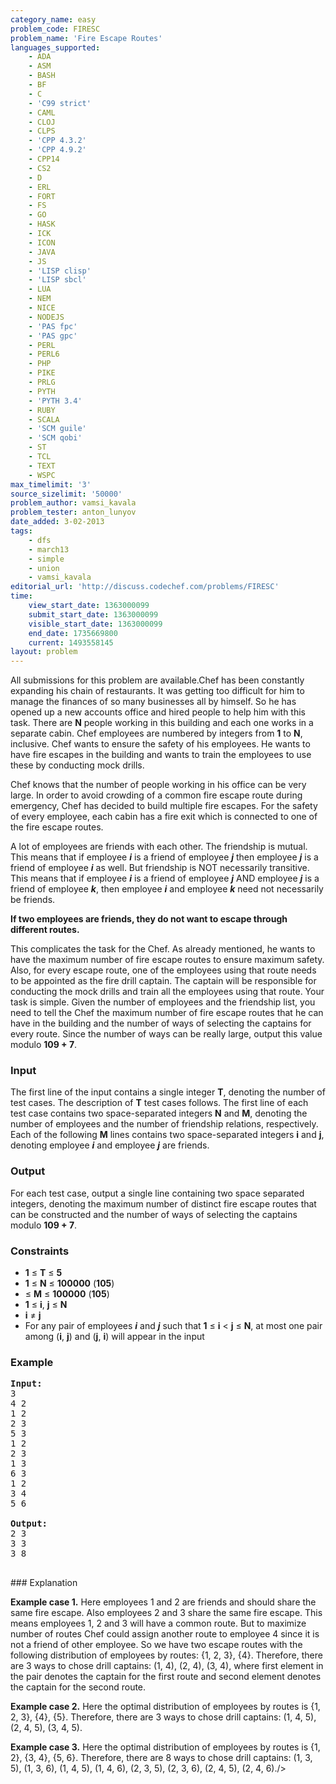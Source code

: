 ```yaml
---
category_name: easy
problem_code: FIRESC
problem_name: 'Fire Escape Routes'
languages_supported:
    - ADA
    - ASM
    - BASH
    - BF
    - C
    - 'C99 strict'
    - CAML
    - CLOJ
    - CLPS
    - 'CPP 4.3.2'
    - 'CPP 4.9.2'
    - CPP14
    - CS2
    - D
    - ERL
    - FORT
    - FS
    - GO
    - HASK
    - ICK
    - ICON
    - JAVA
    - JS
    - 'LISP clisp'
    - 'LISP sbcl'
    - LUA
    - NEM
    - NICE
    - NODEJS
    - 'PAS fpc'
    - 'PAS gpc'
    - PERL
    - PERL6
    - PHP
    - PIKE
    - PRLG
    - PYTH
    - 'PYTH 3.4'
    - RUBY
    - SCALA
    - 'SCM guile'
    - 'SCM qobi'
    - ST
    - TCL
    - TEXT
    - WSPC
max_timelimit: '3'
source_sizelimit: '50000'
problem_author: vamsi_kavala
problem_tester: anton_lunyov
date_added: 3-02-2013
tags:
    - dfs
    - march13
    - simple
    - union
    - vamsi_kavala
editorial_url: 'http://discuss.codechef.com/problems/FIRESC'
time:
    view_start_date: 1363000099
    submit_start_date: 1363000099
    visible_start_date: 1363000099
    end_date: 1735669800
    current: 1493558145
layout: problem
---
```

All submissions for this problem are available.Chef has been constantly expanding his chain of restaurants. It was getting too difficult for him to manage the finances of so many businesses all by himself. So he has opened up a new accounts office and hired people to help him with this task. There are **N** people working in this building and each one works in a separate cabin. Chef employees are numbered by integers from **1** to **N**, inclusive. Chef wants to ensure the safety of his employees. He wants to have fire escapes in the building and wants to train the employees to use these by conducting mock drills.

Chef knows that the number of people working in his office can be very large. In order to avoid crowding of a common fire escape route during emergency, Chef has decided to build multiple fire escapes. For the safety of every employee, each cabin has a fire exit which is connected to one of the fire escape routes.

A lot of employees are friends with each other. The friendship is mutual. This means that if employee **_i_** is a friend of employee **_j_** then employee **_j_** is a friend of employee **_i_** as well. But friendship is NOT necessarily transitive. This means that if employee **_i_** is a friend of employee **_j_** AND employee **_j_** is a friend of employee **_k_**, then employee **_i_** and employee **_k_** need not necessarily be friends.

**If two employees are friends, they do not want to escape through different routes.**

This complicates the task for the Chef. As already mentioned, he wants to have the maximum number of fire escape routes to ensure maximum safety. Also, for every escape route, one of the employees using that route needs to be appointed as the fire drill captain. The captain will be responsible for conducting the mock drills and train all the employees using that route. Your task is simple. Given the number of employees and the friendship list, you need to tell the Chef the maximum number of fire escape routes that he can have in the building and the number of ways of selecting the captains for every route. Since the number of ways can be really large, output this value modulo **109 + 7**.

### Input

The first line of the input contains a single integer **T**, denoting the number of test cases. The description of **T** test cases follows. The first line of each test case contains two space-separated integers **N** and **M**, denoting the number of employees and the number of friendship relations, respectively. Each of the following **M** lines contains two space-separated integers **i** and **j**, denoting employee **_i_** and employee **_j_** are friends.

### Output

For each test case, output a single line containing two space separated integers, denoting the maximum number of distinct fire escape routes that can be constructed and the number of ways of selecting the captains modulo **109 + 7**.

### Constraints

- **1** ≤ **T** ≤ **5**
- **1** ≤ **N** ≤ **100000** (**105**)
- ≤ **M** ≤ **100000** (**105**)
- **1** ≤ **i**, **j** ≤ **N**
- **i** ≠ **j**
- For any pair of employees **_i_** and **_j_** such that **1** ≤ **i** < **j** ≤ **N**, at most one pair among (**i**, **j**) and (**j**, **i**) will appear in the input

### Example

<pre>
<b>Input:</b>
3
4 2
1 2
2 3
5 3
1 2
2 3
1 3
6 3
1 2
3 4
5 6

<b>Output:</b>
2 3
3 3
3 8

</pre>### Explanation
**Example case 1.** Here employees 1 and 2 are friends and should share the same fire escape. Also employees 2 and 3 share the same fire escape. This means employees 1, 2 and 3 will have a common route. But to maximize number of routes Chef could assign another route to employee 4 since it is not a friend of other employee. So we have two escape routes with the following distribution of employees by routes: {1, 2, 3}, {4}. Therefore, there are 3 ways to chose drill captains: (1, 4), (2, 4), (3, 4), where first element in the pair denotes the captain for the first route and second element denotes the captain for the second route.

**Example case 2.** Here the optimal distribution of employees by routes is {1, 2, 3}, {4}, {5}. Therefore, there are 3 ways to chose drill captains: (1, 4, 5), (2, 4, 5), (3, 4, 5).

**Example case 3.** Here the optimal distribution of employees by routes is {1, 2}, {3, 4}, {5, 6}. Therefore, there are 8 ways to chose drill captains:
 (1, 3, 5), (1, 3, 6), (1, 4, 5), (1, 4, 6), (2, 3, 5), (2, 3, 6), (2, 4, 5), (2, 4, 6)./>

